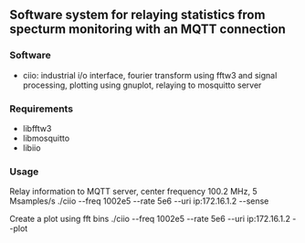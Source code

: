 ## Software system for relaying statistics from specturm monitoring with an MQTT connection

### Software

- ciio: industrial i/o interface, fourier transform using fftw3 and signal processing, plotting using gnuplot, relaying to mosquitto server

### Requirements

- libfftw3
- libmosquitto
- libiio

### Usage

Relay information to MQTT server, center frequency 100.2 MHz, 5 Msamples/s
./ciio --freq 1002e5 --rate 5e6 --uri ip:172.16.1.2 --sense

Create a plot using fft bins
./ciio --freq 1002e5 --rate 5e6 --uri ip:172.16.1.2 --plot
